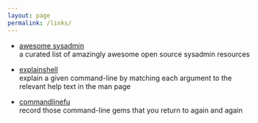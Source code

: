 ```yaml
---
layout: page
permalink: /links/
---
```


- [awesome sysadmin](https://github.com/kahun/awesome-sysadmin)<br>
a curated list of amazingly awesome open source sysadmin resources

- [explainshell](https://explainshell.com/)<br>
explain a given command-line by matching each argument to the relevant help text in the man page

- [commandlinefu](https://www.commandlinefu.com)<br>
record those command-line gems that you return to again and again


